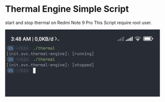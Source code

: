 # Thermal Engine Simple Script
start and stop thermal on Redmi Note 9 Pro
This Script require root user.

![image](./Screenshot_2023-11-11-03-48-30-557-edit_com.termux.jpg)

